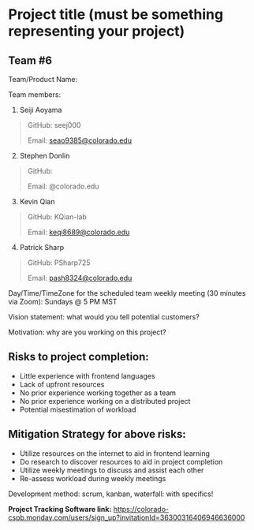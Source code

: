 # Project title (must be something representing your project)

## Team #6

Team/Product Name:

Team members: 

1. Seiji Aoyama

>GitHub: seej000
>
>Email: seao9385@colorado.edu

2. Stephen Donlin

>GitHub: 
>
>Email: @colorado.edu

3. Kevin Qian

>GitHub: KQian-lab
>
>Email: keqi8689@colorado.edu


4. Patrick Sharp

>GitHub: PSharp725
>
>Email: pash8324@colorado.edu


Day/Time/TimeZone for the scheduled team weekly meeting (30 minutes via Zoom): Sundays @ 5 PM MST

Vision statement: what would you tell potential customers?

Motivation: why are you working on this project?

## Risks to project completion:

- Little experience with frontend languages
- Lack of upfront resources
- No prior experience working together as a team
- No prior experience working on a distributed project
- Potential misestimation of workload



## Mitigation Strategy for above risks:
- Utilize resources on the internet to aid in frontend learning
- Do research to discover resources to aid in project completion
- Utilize weekly meetings to discuss and assist each other
- Re-assess workload during weekly meetings


Development method: scrum, kanban, waterfall: with specifics!

**Project Tracking Software link:** https://colorado-cspb.monday.com/users/sign_up?invitationId=36300316406946636000
